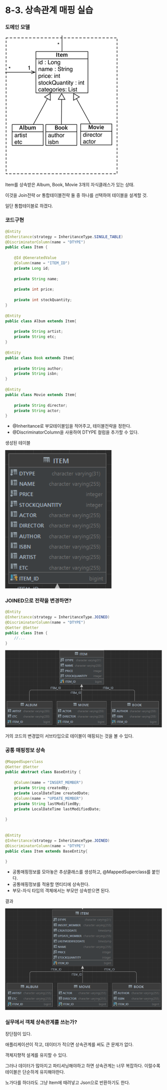 # 8-3. 상속관계 매핑 실습

### 도메인 모델

![image-20231013095339160](img/image-20231013095339160.png)



Item를 상속받은 Album, Book, Movie 3개의 자식클래스가 있는 상태.

이것을 Join전략 or 통합테이블전략 둘 중 하나를 선택하여 테이블을 설계할 것.

일단 통합테이블로 하겠다.



### 코드구현

```java
@Entity
@Inheritance(strategy = InheritanceType.SINGLE_TABLE)
@DiscriminatorColumn(name = "DTYPE")
public class Item {

    @Id @GeneratedValue
    @Column(name = "ITEM_ID")
    private Long id;

    private String name;

    private int price;

    private int stockQuantity;
}

@Entity
public class Album extends Item{

    private String artist;
    private String etc;
}

@Entity
public class Book extends Item{

    private String author;
    private String isbn;
}

@Entity
public class Movie extends Item{

    private String director;
    private String actor;
}
```

- @Inheritance로 부모테이블임을 적어주고, 테이블전략을 정한다.
- @DiscriminatorColumn을 사용하여 DTYPE 컬럼을 추가할 수 있다.



생성된 테이블

<img src="img/image-20231013095943387.png" alt="image-20231013095943387" style="zoom:150%;" />





### JOINED으로 전략을 변경하면?

```java
@Entity
@Inheritance(strategy = InheritanceType.JOINED)
@DiscriminatorColumn(name = "DTYPE")
@Getter @Setter
public class Item {
	//...
}
```

![image-20231013100203472](img/image-20231013100203472.png)

거의 코드의 변경없이 서브타입으로 테이블이 매핑되는 것을 볼 수 있다.



### 공통 매핑정보 상속

```java
@MappedSuperclass
@Getter @Setter
public abstract class BaseEntity {

    @Column(name = "INSERT_MEMBER")
    private String createdBy;
    private LocalDateTime createdDate;
    @Column(name = "UPDATE_MEMBER")
    private String lastModifiedBy;
    private LocalDateTime lastModifiedDate;

}


@Entity
@Inheritance(strategy = InheritanceType.JOINED)
@DiscriminatorColumn(name = "DTYPE")
public class Item extends BaseEntity{

}
```

- 공통매핑정보를 모아놓은 추상클래스를 생성하고, @MappedSuperclass를 붙인다.
- 공통매핑정보를 적용할 엔티티에 상속한다.
- 부모-자식 타입의 객체에서는 부모만 상속받으면 된다.



결과

![image-20231013100611928](img/image-20231013100611928.png)



### 실무에서 객체 상속관계를 쓰는가?

장단점이 있다.



애플리케이션이 작고, 데이터가 적으면 상속관계를 써도 큰 문제가 없다.

객체지향적 설계를 유지할 수 있다.



그러나 데이터가 많아지고 파티셔닝해야하고 하면 상속관계는 너무 복잡하다. 이럴수록 테이블은 단순하게 유지해야한다.

노가다를 하더라도 그냥 Item에 때려넣고 Json으로 반환하기도 한다.

